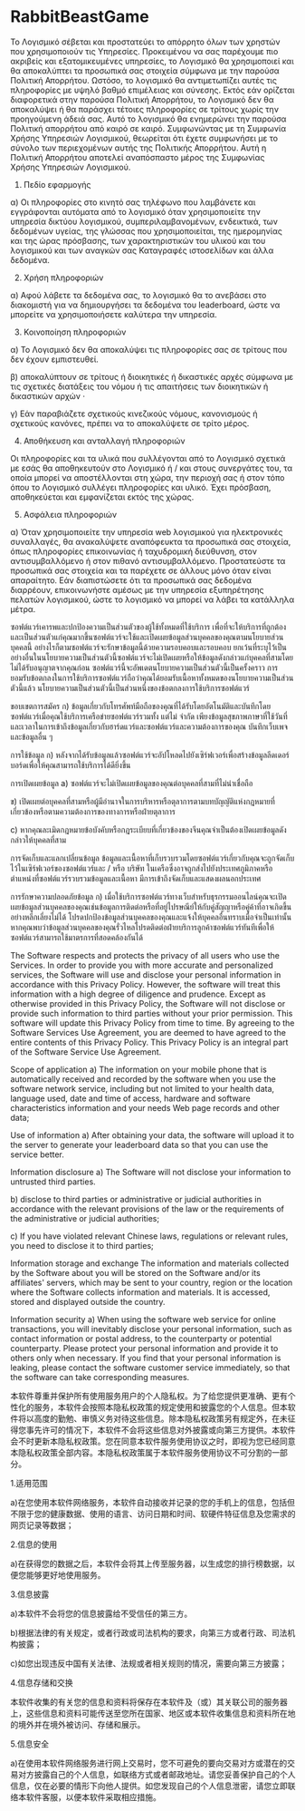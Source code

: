 # RabbitBeastGame

Το Λογισμικό σέβεται και προστατεύει το απόρρητο όλων των χρηστών που χρησιμοποιούν τις Υπηρεσίες. Προκειμένου να σας παρέχουμε πιο ακριβείς και εξατομικευμένες υπηρεσίες, το Λογισμικό θα χρησιμοποιεί και θα αποκαλύπτει τα προσωπικά σας στοιχεία σύμφωνα με την παρούσα Πολιτική Απορρήτου. Ωστόσο, το λογισμικό θα αντιμετωπίζει αυτές τις πληροφορίες με υψηλό βαθμό επιμέλειας και σύνεσης. Εκτός εάν ορίζεται διαφορετικά στην παρούσα Πολιτική Απορρήτου, το Λογισμικό δεν θα αποκαλύψει ή θα παράσχει τέτοιες πληροφορίες σε τρίτους χωρίς την προηγούμενη άδειά σας. Αυτό το λογισμικό θα ενημερώνει την παρούσα Πολιτική απορρήτου από καιρό σε καιρό. Συμφωνώντας με τη Συμφωνία Χρήσης Υπηρεσιών Λογισμικού, θεωρείται ότι έχετε συμφωνήσει με το σύνολο των περιεχομένων αυτής της Πολιτικής Απορρήτου. Αυτή η Πολιτική Απορρήτου αποτελεί αναπόσπαστο μέρος της Συμφωνίας Χρήσης Υπηρεσιών Λογισμικού.

1. Πεδίο εφαρμογής

α) Οι πληροφορίες στο κινητό σας τηλέφωνο που λαμβάνετε και εγγράφονται αυτόματα από το λογισμικό όταν χρησιμοποιείτε την υπηρεσία δικτύου λογισμικού, συμπεριλαμβανομένων, ενδεικτικά, των δεδομένων υγείας, της γλώσσας που χρησιμοποιείται, της ημερομηνίας και της ώρας πρόσβασης, των χαρακτηριστικών του υλικού και του λογισμικού και των αναγκών σας Καταγραφές ιστοσελίδων και άλλα δεδομένα.

2. Χρήση πληροφοριών

α) Αφού λάβετε τα δεδομένα σας, το λογισμικό θα το ανεβάσει στο διακομιστή για να δημιουργήσει τα δεδομένα του leaderboard, ώστε να μπορείτε να χρησιμοποιήσετε καλύτερα την υπηρεσία.

3. Κοινοποίηση πληροφοριών

α) Το Λογισμικό δεν θα αποκαλύψει τις πληροφορίες σας σε τρίτους που δεν έχουν εμπιστευθεί.

β) αποκαλύπτουν σε τρίτους ή διοικητικές ή δικαστικές αρχές σύμφωνα με τις σχετικές διατάξεις του νόμου ή τις απαιτήσεις των διοικητικών ή δικαστικών αρχών ·

γ) Εάν παραβιάζετε σχετικούς κινεζικούς νόμους, κανονισμούς ή σχετικούς κανόνες, πρέπει να το αποκαλύψετε σε τρίτο μέρος.

4. Αποθήκευση και ανταλλαγή πληροφοριών

Οι πληροφορίες και τα υλικά που συλλέγονται από το Λογισμικό σχετικά με εσάς θα αποθηκευτούν στο Λογισμικό ή / και στους συνεργάτες του, τα οποία μπορεί να αποστέλλονται στη χώρα, την περιοχή σας ή στον τόπο όπου το Λογισμικό συλλέγει πληροφορίες και υλικό. Έχει πρόσβαση, αποθηκεύεται και εμφανίζεται εκτός της χώρας.

5. Ασφάλεια πληροφοριών

α) Όταν χρησιμοποιείτε την υπηρεσία web λογισμικού για ηλεκτρονικές συναλλαγές, θα ανακαλύψετε αναπόφευκτα τα προσωπικά σας στοιχεία, όπως πληροφορίες επικοινωνίας ή ταχυδρομική διεύθυνση, στον αντισυμβαλλόμενο ή στον πιθανό αντισυμβαλλόμενο. Προστατεύστε τα προσωπικά σας στοιχεία και τα παρέχετε σε άλλους μόνο όταν είναι απαραίτητο. Εάν διαπιστώσετε ότι τα προσωπικά σας δεδομένα διαρρέουν, επικοινωνήστε αμέσως με την υπηρεσία εξυπηρέτησης πελατών λογισμικού, ώστε το λογισμικό να μπορεί να λάβει τα κατάλληλα μέτρα.

ซอฟต์แวร์เคารพและปกป้องความเป็นส่วนตัวของผู้ใช้ทั้งหมดที่ใช้บริการ เพื่อที่จะให้บริการที่ถูกต้องและเป็นส่วนตัวแก่คุณมากขึ้นซอฟต์แวร์จะใช้และเปิดเผยข้อมูลส่วนบุคคลของคุณตามนโยบายส่วนบุคคลนี้ อย่างไรก็ตามซอฟต์แวร์จะรักษาข้อมูลนี้ด้วยความรอบคอบและรอบคอบ ยกเว้นที่ระบุไว้เป็นอย่างอื่นในนโยบายความเป็นส่วนตัวนี้ซอฟต์แวร์จะไม่เปิดเผยหรือให้ข้อมูลดังกล่าวแก่บุคคลที่สามโดยไม่ได้รับอนุญาตจากคุณก่อน ซอฟต์แวร์นี้จะอัพเดตนโยบายความเป็นส่วนตัวนี้เป็นครั้งคราว การยอมรับข้อตกลงในการใช้บริการซอฟต์แวร์ถือว่าคุณได้ยอมรับเนื้อหาทั้งหมดของนโยบายความเป็นส่วนตัวนี้แล้ว นโยบายความเป็นส่วนตัวนี้เป็นส่วนหนึ่งของข้อตกลงการใช้บริการซอฟต์แวร์

ขอบเขตการสมัคร
ก) ข้อมูลเกี่ยวกับโทรศัพท์มือถือของคุณที่ได้รับโดยอัตโนมัติและบันทึกโดยซอฟต์แวร์เมื่อคุณใช้บริการเครือข่ายซอฟต์แวร์รวมทั้ง แต่ไม่ จำกัด เพียงข้อมูลสุขภาพภาษาที่ใช้วันที่และเวลาในการเข้าถึงข้อมูลเกี่ยวกับฮาร์ดแวร์และซอฟต์แวร์และความต้องการของคุณ บันทึกเว็บเพจและข้อมูลอื่น ๆ

การใช้ข้อมูล
ก) หลังจากได้รับข้อมูลแล้วซอฟต์แวร์จะอัปโหลดไปยังเซิร์ฟเวอร์เพื่อสร้างข้อมูลลีดเดอร์บอร์ดเพื่อให้คุณสามารถใช้บริการได้ดียิ่งขึ้น

การเปิดเผยข้อมูล
a) ซอฟต์แวร์จะไม่เปิดเผยข้อมูลของคุณต่อบุคคลที่สามที่ไม่น่าเชื่อถือ

ข) เปิดเผยต่อบุคคลที่สามหรือผู้มีอำนาจในการบริหารหรือตุลาการตามบทบัญญัติแห่งกฎหมายที่เกี่ยวข้องหรือตามความต้องการของทางการหรือฝ่ายตุลาการ

c) หากคุณละเมิดกฎหมายข้อบังคับหรือกฎระเบียบที่เกี่ยวข้องของจีนคุณจำเป็นต้องเปิดเผยข้อมูลดังกล่าวให้บุคคลที่สาม

การจัดเก็บและแลกเปลี่ยนข้อมูล
ข้อมูลและเนื้อหาที่เก็บรวบรวมโดยซอฟต์แวร์เกี่ยวกับคุณจะถูกจัดเก็บไว้ในเซิร์ฟเวอร์ของซอฟต์แวร์และ / หรือ บริษัท ในเครือซึ่งอาจถูกส่งไปยังประเทศภูมิภาคหรือตำแหน่งที่ซอฟต์แวร์รวบรวมข้อมูลและเนื้อหา มีการเข้าถึงจัดเก็บและแสดงผลนอกประเทศ

การรักษาความปลอดภัยข้อมูล
ก) เมื่อใช้บริการซอฟต์แวร์ทางเว็บสำหรับธุรกรรมออนไลน์คุณจะเปิดเผยข้อมูลส่วนบุคคลของคุณเช่นข้อมูลการติดต่อหรือที่อยู่ไปรษณีย์ให้กับคู่สัญญาหรือคู่ค้าที่อาจเกิดขึ้นอย่างหลีกเลี่ยงไม่ได้ โปรดปกป้องข้อมูลส่วนบุคคลของคุณและแจ้งให้บุคคลอื่นทราบเมื่อจำเป็นเท่านั้น หากคุณพบว่าข้อมูลส่วนบุคคลของคุณรั่วไหลโปรดติดต่อฝ่ายบริการลูกค้าซอฟต์แวร์ทันทีเพื่อให้ซอฟต์แวร์สามารถใช้มาตรการที่สอดคล้องกันได้

The Software respects and protects the privacy of all users who use the Services. In order to provide you with more accurate and personalized services, the Software will use and disclose your personal information in accordance with this Privacy Policy. However, the software will treat this information with a high degree of diligence and prudence. Except as otherwise provided in this Privacy Policy, the Software will not disclose or provide such information to third parties without your prior permission. This software will update this Privacy Policy from time to time. By agreeing to the Software Services Use Agreement, you are deemed to have agreed to the entire contents of this Privacy Policy. This Privacy Policy is an integral part of the Software Service Use Agreement.

Scope of application
a) The information on your mobile phone that is automatically received and recorded by the software when you use the software network service, including but not limited to your health data, language used, date and time of access, hardware and software characteristics information and your needs Web page records and other data;

Use of information
a) After obtaining your data, the software will upload it to the server to generate your leaderboard data so that you can use the service better.

Information disclosure
a) The Software will not disclose your information to untrusted third parties.

b) disclose to third parties or administrative or judicial authorities in accordance with the relevant provisions of the law or the requirements of the administrative or judicial authorities;

c) If you have violated relevant Chinese laws, regulations or relevant rules, you need to disclose it to third parties;

Information storage and exchange
The information and materials collected by the Software about you will be stored on the Software and/or its affiliates' servers, which may be sent to your country, region or the location where the Software collects information and materials. It is accessed, stored and displayed outside the country.

Information security
a) When using the software web service for online transactions, you will inevitably disclose your personal information, such as contact information or postal address, to the counterparty or potential counterparty. Please protect your personal information and provide it to others only when necessary. If you find that your personal information is leaking, please contact the software customer service immediately, so that the software can take corresponding measures.

本软件尊重并保护所有使用服务用户的个人隐私权。为了给您提供更准确、更有个性化的服务，本软件会按照本隐私权政策的规定使用和披露您的个人信息。但本软件将以高度的勤勉、审慎义务对待这些信息。除本隐私权政策另有规定外，在未征得您事先许可的情况下，本软件不会将这些信息对外披露或向第三方提供。本软件会不时更新本隐私权政策。您在同意本软件服务使用协议之时，即视为您已经同意本隐私权政策全部内容。本隐私权政策属于本软件服务使用协议不可分割的一部分。

1.适用范围

a)在您使用本软件网络服务，本软件自动接收并记录的您的手机上的信息，包括但不限于您的健康数据、使用的语言、访问日期和时间、软硬件特征信息及您需求的网页记录等数据；

2.信息的使用

a)在获得您的数据之后，本软件会将其上传至服务器，以生成您的排行榜数据，以便您能够更好地使用服务。

3.信息披露

a)本软件不会将您的信息披露给不受信任的第三方。

b)根据法律的有关规定，或者行政或司法机构的要求，向第三方或者行政、司法机构披露；

c)如您出现违反中国有关法律、法规或者相关规则的情况，需要向第三方披露；

4.信息存储和交换

本软件收集的有关您的信息和资料将保存在本软件及（或）其关联公司的服务器上，这些信息和资料可能传送至您所在国家、地区或本软件收集信息和资料所在地的境外并在境外被访问、存储和展示。

5.信息安全

a)在使用本软件网络服务进行网上交易时，您不可避免的要向交易对方或潜在的交易对方披露自己的个人信息，如联络方式或者邮政地址。请您妥善保护自己的个人信息，仅在必要的情形下向他人提供。如您发现自己的个人信息泄密，请您立即联络本软件客服，以便本软件采取相应措施。
